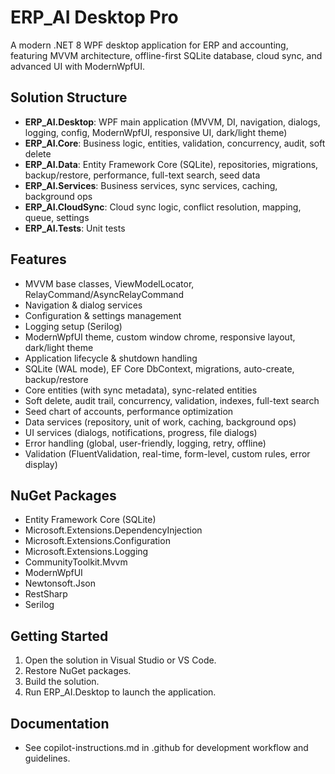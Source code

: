 # ERP_AI Desktop Pro

A modern .NET 8 WPF desktop application for ERP and accounting, featuring MVVM architecture, offline-first SQLite database, cloud sync, and advanced UI with ModernWpfUI.

## Solution Structure
- **ERP_AI.Desktop**: WPF main application (MVVM, DI, navigation, dialogs, logging, config, ModernWpfUI, responsive UI, dark/light theme)
- **ERP_AI.Core**: Business logic, entities, validation, concurrency, audit, soft delete
- **ERP_AI.Data**: Entity Framework Core (SQLite), repositories, migrations, backup/restore, performance, full-text search, seed data
- **ERP_AI.Services**: Business services, sync services, caching, background ops
- **ERP_AI.CloudSync**: Cloud sync logic, conflict resolution, mapping, queue, settings
- **ERP_AI.Tests**: Unit tests

## Features
- MVVM base classes, ViewModelLocator, RelayCommand/AsyncRelayCommand
- Navigation & dialog services
- Configuration & settings management
- Logging setup (Serilog)
- ModernWpfUI theme, custom window chrome, responsive layout, dark/light theme
- Application lifecycle & shutdown handling
- SQLite (WAL mode), EF Core DbContext, migrations, auto-create, backup/restore
- Core entities (with sync metadata), sync-related entities
- Soft delete, audit trail, concurrency, validation, indexes, full-text search
- Seed chart of accounts, performance optimization
- Data services (repository, unit of work, caching, background ops)
- UI services (dialogs, notifications, progress, file dialogs)
- Error handling (global, user-friendly, logging, retry, offline)
- Validation (FluentValidation, real-time, form-level, custom rules, error display)

## NuGet Packages
- Entity Framework Core (SQLite)
- Microsoft.Extensions.DependencyInjection
- Microsoft.Extensions.Configuration
- Microsoft.Extensions.Logging
- CommunityToolkit.Mvvm
- ModernWpfUI
- Newtonsoft.Json
- RestSharp
- Serilog

## Getting Started
1. Open the solution in Visual Studio or VS Code.
2. Restore NuGet packages.
3. Build the solution.
4. Run ERP_AI.Desktop to launch the application.

## Documentation
- See copilot-instructions.md in .github for development workflow and guidelines.
